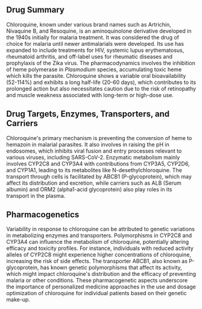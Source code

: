 ## Drug Summary
Chloroquine, known under various brand names such as Artrichin, Nivaquine B, and Resoquine, is an aminoquinolone derivative developed in the 1940s initially for malaria treatment. It was considered the drug of choice for malaria until newer antimalarials were developed. Its use has expanded to include treatments for HIV, systemic lupus erythematosus, rheumatoid arthritis, and off-label uses for rheumatic diseases and prophylaxis of the Zika virus. The pharmacodynamics involves the inhibition of heme polymerase in *Plasmodium* species, accumulating toxic heme which kills the parasite. Chloroquine shows a variable oral bioavailability (52-114%) and exhibits a long half-life (20-60 days), which contributes to its prolonged action but also necessitates caution due to the risk of retinopathy and muscle weakness associated with long-term or high-dose use.

## Drug Targets, Enzymes, Transporters, and Carriers
Chloroquine's primary mechanism is preventing the conversion of heme to hemazoin in malarial parasites. It also involves in raising the pH in endosomes, which inhibits viral fusion and entry processes relevant to various viruses, including SARS-CoV-2. Enzymatic metabolism mainly involves CYP2C8 and CYP3A4 with contributions from CYP3A5, CYP2D6, and CYP1A1, leading to its metabolites like N-desethylchloroquine. The transport through cells is facilitated by ABCB1 (P-glycoprotein), which may affect its distribution and excretion, while carriers such as ALB (Serum albumin) and ORM2 (alpha1-acid glycoprotein) also play roles in its transport in the plasma.

## Pharmacogenetics
Variability in response to chloroquine can be attributed to genetic variations in metabolizing enzymes and transporters. Polymorphisms in CYP2C8 and CYP3A4 can influence the metabolism of chloroquine, potentially altering efficacy and toxicity profiles. For instance, individuals with reduced activity alleles of CYP2C8 might experience higher concentrations of chloroquine, increasing the risk of side effects. The transporter ABCB1, also known as P-glycoprotein, has known genetic polymorphisms that affect its activity, which might impact chloroquine's distribution and the efficacy of preventing malaria or other conditions. These pharmacogenetic aspects underscore the importance of personalized medicine approaches in the use and dosage optimization of chloroquine for individual patients based on their genetic make-up.